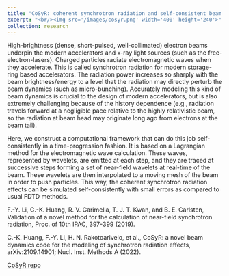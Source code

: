 ```yaml
---
title: "CoSyR: coherent synchrotron radiation and self-consistent beam dynamics in synchrotrons"
excerpt: "<br/><img src='/images/cosyr.png' width='400' height='240'>"
collection: research
---
```


High-brightness (dense, short-pulsed, well-collimated) electron beams underpin the modern accelerators and x-ray light sources (such as the free-electron-lasers). Charged particles radiate electromagnetic waves when they accelerate. This is called synchrotron radiation for modern storage-ring based accelerators. The radiation power increases so sharply with the beam brightness/energy to a level that the radiation may directly perturb the beam dynamics (such as micro-bunching). Accurately modeling this kind of beam dynamics is crucial to the design of modern accelerators, but is also extremely challenging because of the history dependence (e.g., radiation travels forward at a negligible pace relative to the highly relativistic beam, so the radiation at beam head may originate long ago from electrons at the beam tail). 

Here, we construct a computational framework that can do this job self-consistently in a time-progression fashion. It is based on a Lagrangian method for the electromagnetic wave calculation. These waves, represented by wavelets, are emitted at each step, and they are traced at successive steps forming a set of near-field wavelets at real-time of the beam. These wavelets are then interpolated to a moving mesh of the beam in order to push particles. This way, the coherent synchrotron radiation effects can be simulated self-consistently with small errors as compared to usual FDTD methods. 

F.-Y. Li, C.-K. Huang, R. V. Garimella, T. J. T. Kwan, and B. E. Carlsten, Validation of a novel method for the calculation of near-field synchrotron radiation, Proc. of 10th IPAC, 397-399 (2019).

C.-K. Huang, F.-Y. Li, H. N. Rakotoarivelo, et al., CoSyR: a novel beam dynamics code for the modeling of synchrotron radiation effects, arXiv:2109.14901; Nucl. Inst. Methods A (2022).

[CoSyR repo](https://github.com/lanl/cosyr)

